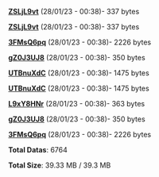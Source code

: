 [**ZSLjL9vt**](/data/ZSLjL9vt.txt) (28/01/23 - 00:38)- 337 bytes

[**ZSLjL9vt**](/data/ZSLjL9vt.txt) (28/01/23 - 00:38)- 337 bytes

[**3FMsQ6pq**](/data/3FMsQ6pq.txt) (28/01/23 - 00:38)- 2226 bytes

[**gZ0J3UJ8**](/data/gZ0J3UJ8.txt) (28/01/23 - 00:38)- 350 bytes

[**UTBnuXdC**](/data/UTBnuXdC.txt) (28/01/23 - 00:38)- 1475 bytes

[**UTBnuXdC**](/data/UTBnuXdC.txt) (28/01/23 - 00:38)- 1475 bytes

[**L9xY8HNr**](/data/L9xY8HNr.txt) (28/01/23 - 00:38)- 363 bytes

[**gZ0J3UJ8**](/data/gZ0J3UJ8.txt) (28/01/23 - 00:38)- 350 bytes

[**3FMsQ6pq**](/data/3FMsQ6pq.txt) (28/01/23 - 00:38)- 2226 bytes

**Total Datas**: 6764

**Total Size**: 39.33 MB / 39.3 MB